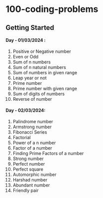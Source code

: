 # 100-coding-problems

## Getting Started

#### **Day - 01/03/2024 :**

1. Positive or Negative number
2. Even or Odd
3. Sum of n numbers
4. Sum of n natural numbers
5. Sum of numbers in given range
6. Leap year or not
7. Prime number
8. Prime number with given range
9. Sum of digits of numbers
10. Reverse of number

#### Day - 02/03/2024:

1. Palindrome number
2. Armstrong number
3. Fibonacci Series
4. Factorial
5. Power of a n number
6. Factor of a number
7. Finding Prime Factors of a number
8. Strong number
9. Perfect number
10. Perfect square
11. Automorphic number
12. Harshad number
13. Abundant number
14. Friendly pair
